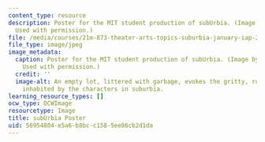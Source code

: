 ```yaml
---
content_type: resource
description: Poster for the MIT student production of subUrbia. (Image by Ashley Micks.
  Used with permission.)
file: /media/courses/21m-873-theater-arts-topics-suburbia-january-iap-2008/56954804e5a6b8bcc1585ee86cb2d1da_21m-873iap08.jpg
file_type: image/jpeg
image_metadata:
  caption: Poster for the MIT student production of subUrbia. (Image by Ashley Micks.
    Used with permission.)
  credit: ''
  image-alt: An empty lot, littered with garbage, evokes the gritty, rundown environment
    inhabited by the characters in suburbia.
learning_resource_types: []
ocw_type: OCWImage
resourcetype: Image
title: subUrbia Poster
uid: 56954804-e5a6-b8bc-c158-5ee86cb2d1da
---
```

